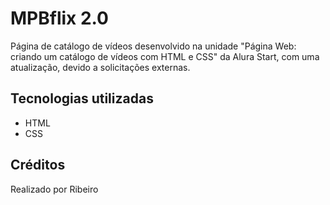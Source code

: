 # MPBflix 2.0

Página de catálogo de vídeos desenvolvido na unidade "Página Web: criando um catálogo de vídeos com HTML e CSS" da Alura Start, com uma atualização, devido a solicitações externas.

## Tecnologias utilizadas
- HTML
- CSS

## Créditos
Realizado por Ribeiro
